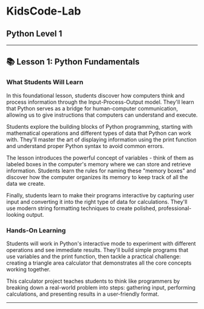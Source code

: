 # KidsCode-Lab

## Python Level 1

---

## 📚 Lesson 1: Python Fundamentals

### What Students Will Learn

In this foundational lesson, students discover how computers think and process information through the Input-Process-Output model. They'll learn that Python serves as a bridge for human-computer communication, allowing us to give instructions that computers can understand and execute.

Students explore the building blocks of Python programming, starting with mathematical operations and different types of data that Python can work with. They'll master the art of displaying information using the print function and understand proper Python syntax to avoid common errors.

The lesson introduces the powerful concept of variables - think of them as labeled boxes in the computer's memory where we can store and retrieve information. Students learn the rules for naming these "memory boxes" and discover how the computer organizes its memory to keep track of all the data we create.

Finally, students learn to make their programs interactive by capturing user input and converting it into the right type of data for calculations. They'll use modern string formatting techniques to create polished, professional-looking output.

### Hands-On Learning

Students will work in Python's interactive mode to experiment with different operations and see immediate results. They'll build simple programs that use variables and the print function, then tackle a practical challenge: creating a triangle area calculator that demonstrates all the core concepts working together.

This calculator project teaches students to think like programmers by breaking down a real-world problem into steps: gathering input, performing calculations, and presenting results in a user-friendly format.

---
